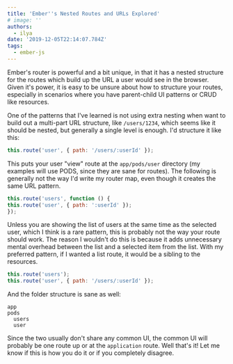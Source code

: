 ```yaml
---
title: 'Ember''s Nested Routes and URLs Explored'
# image: ''
authors:
  - ilya
date: '2019-12-05T22:14:07.784Z'
tags:
  - ember-js
---
```

Ember's router is powerful and a bit unique, in that it has a nested structure for the routes which build up the URL a user would see in the browser.
Given it's power, it is easy to be unsure about how to structure your routes, especially in scenarios where you have parent-child UI patterns or CRUD like
resources.

One of the patterns that I've learned is not using extra nesting when want to build out a multi-part URL structure, like `/users/1234`, which seems like it should be nested, but generally
a single level is enough. I'd structure it like this:

```js
this.route('user', { path: '/users/:userId' });
```

This puts your user "view" route at the `app/pods/user` directory (my examples will use PODS, since they are sane for routes).
The following is generally not the way I'd write my router map, even though it creates the same URL pattern.

```js
this.route('users', function () {
this.route('user', { path: ':userId' });
});
```

Unless you are showing the list of users at the same time as the selected user, which I think is a rare pattern, this is probably not the way your route should work.
The reason I wouldn't do this is because it adds unnecessary mental overhead between the list and a selected item from the list.
With my preferred pattern, if I wanted a list route, it would be a sibling to the resources.

```js
this.route('users');
this.route('user', { path: '/users/:userId' });
```

And the folder structure is sane as well:

```
app
pods
  users
  user
```

Since the two usually don't share any common UI, the common UI will probably be one route up or at the `application` route.
Well that's it! Let me know if this is how you do it or if you completely disagree.

